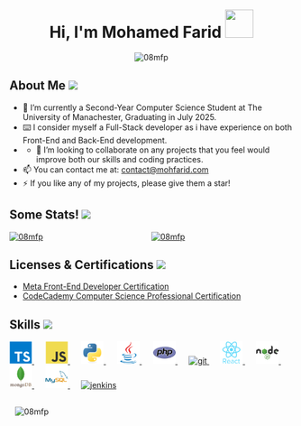 <h1 align="center">Hi, I'm Mohamed Farid <img src = "https://raw.githubusercontent.com/MartinHeinz/MartinHeinz/master/wave.gif" width="50" height="50"></h1>
<p align="center"> <img src="https://komarev.com/ghpvc/?username=08mfp" alt="08mfp" /> </p>

<h2> About Me <img src='https://raw.githubusercontent.com/ShahriarShafin/ShahriarShafin/main/Assets/handshake.gif' width="100"> </h2>

- 🌱 I’m currently a Second-Year Computer Science Student at The University of Manachester, Graduating in July 2025.
- ⌨️ I consider myself a Full-Stack developer as i have experience on both Front-End and Back-End development.
- - 💞️ I’m looking to collaborate on any projects that you feel would improve both our skills and coding practices.
- 📫 You can contact me at: contact@mohfarid.com
- ⚡ If you like any of my projects, please give them a star!

<h2> Some Stats! <img src="https://media1.giphy.com/media/JZ40cnfnN11KycrvMF/giphy.gif?cid=ecf05e47a0n3gi1bfqntqmob8g9aid1oyj2wr3ds3mg700bl&rid=giphy.gif" width="40"> </h2>

<div style="display: flex; width: 100%; justify-content: space-between;">
  <a href="https://github.com/anuraghazra/github-readme-stats" style="flex: 1;">
    <img height="200" style="width: 100%;" src="https://github-readme-stats.vercel.app/api?username=08mfp&show_icons=true&theme=radical&locale=en&hide_border=false" alt="08mfp" />
  </a>
  <a href="https://github.com/anuraghazra/convoychat" style="flex: 1;">
    <img height="200" style="width: 100%;" src="https://github-readme-streak-stats.herokuapp.com/?user=08mfp&theme=radical&hide_border=false" alt="08mfp" />
  </a>
</div>





<h2> Licenses & Certifications <img src="https://media.giphy.com/media/3orifgYbnsq43eFsdO/giphy.gif" width="50"> </h2>

<ul>
  <li><a href="https://www.coursera.org/account/accomplishments/specialization/4FMY9U0RV341" target="_blank">Meta Front-End Developer Certification</a></li>
  <li><a href="https://www.codecademy.com/profiles/MohamedFaridPatel/certificates/05009c20e9174378acd37e6c2d0fbfc4" target="_blank">CodeCademy Computer Science Professional Certification</a></li>
</ul>


<h2> Skills <img src="https://media2.giphy.com/media/QssGEmpkyEOhBCb7e1/giphy.gif?cid=ecf05e47a0n3gi1bfqntqmob8g9aid1oyj2wr3ds3mg700bl&rid=giphy.gif" width="32"> </h2>
<p align="left">
  <a href="https://www.typescriptlang.org/" target="_blank">
    <img src="https://raw.githubusercontent.com/devicons/devicon/master/icons/typescript/typescript-original.svg" alt="typescript" width="40" height="40"/>
  </a>&nbsp;&nbsp;&nbsp;&nbsp;
  <a href="https://developer.mozilla.org/en-US/docs/Web/JavaScript" target="_blank">
    <img src="https://raw.githubusercontent.com/devicons/devicon/master/icons/javascript/javascript-original.svg" alt="javascript" width="40" height="40"/>
  </a>&nbsp;&nbsp;&nbsp;&nbsp;
  <a href="https://www.python.org" target="_blank">
    <img src="https://raw.githubusercontent.com/devicons/devicon/master/icons/python/python-original.svg" alt="python" width="40" height="40"/>
  </a>&nbsp;&nbsp;&nbsp;&nbsp;
  <a href="https://www.java.com" target="_blank">
    <img src="https://raw.githubusercontent.com/devicons/devicon/master/icons/java/java-original.svg" alt="java" width="40" height="40"/>
  </a>&nbsp;&nbsp;&nbsp;&nbsp;
  <a href="https://www.php.net" target="_blank">
    <img src="https://raw.githubusercontent.com/devicons/devicon/master/icons/php/php-original.svg" alt="php" width="40" height="40"/>
  </a>&nbsp;&nbsp;&nbsp;&nbsp;
  <a href="https://git-scm.com/" target="_blank">
    <img src="https://www.vectorlogo.zone/logos/git-scm/git-scm-icon.svg" alt="git" width="40" height="40"/>
  </a>&nbsp;&nbsp;&nbsp;&nbsp;
  <a href="https://reactjs.org/" target="_blank">
    <img src="https://raw.githubusercontent.com/devicons/devicon/master/icons/react/react-original-wordmark.svg" alt="react" width="40" height="40"/>
  </a>&nbsp;&nbsp;&nbsp;&nbsp;
  <a href="https://nodejs.org" target="_blank">
    <img src="https://raw.githubusercontent.com/devicons/devicon/master/icons/nodejs/nodejs-original-wordmark.svg" alt="nodejs" width="40" height="40"/>
  </a>&nbsp;&nbsp;&nbsp;&nbsp;
  <a href="https://www.mongodb.com/" target="_blank">
    <img src="https://raw.githubusercontent.com/devicons/devicon/master/icons/mongodb/mongodb-original-wordmark.svg" alt="mongodb" width="40" height="40"/>
  </a>&nbsp;&nbsp;&nbsp;&nbsp;
  <a href="https://www.mysql.com/" target="_blank">
    <img src="https://raw.githubusercontent.com/devicons/devicon/master/icons/mysql/mysql-original-wordmark.svg" alt="mysql" width="40" height="40"/>
  </a>&nbsp;&nbsp;&nbsp;&nbsp;
  <a href="https://www.jenkins.io" target="_blank">
    <img src="https://www.vectorlogo.zone/logos/jenkins/jenkins-icon.svg" alt="jenkins" width="40" height="40"/>
  </a>
</p>

<div style="margin-top: 20px;">
  <img src="https://github-readme-stats.vercel.app/api/top-langs?username=08mfp&langs_count=10&show_icons=true&theme=radical&locale=en&layout=compact&hide_border=false" alt="08mfp" style="width: calc(100% - 40px); height: 200px; margin: 10px;"/>
</div>





<!---
08mfp/08mfp is a ✨ special ✨ repository because its `README.md` (this file) appears on your GitHub profile.
You can click the Preview link to take a look at your changes.
--->
